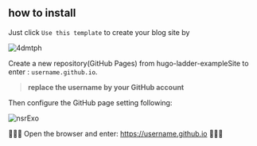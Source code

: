 ## how to install 

Just click `Use this template` to create your blog site by 

![4dmtph](https://cdn.jsdelivr.net/gh/guangzhengli/PicURL@master/uPic/4dmtph.png)

Create a new repository(GitHub Pages) from hugo-ladder-exampleSite to enter : `username.github.io`.

> **replace the username by your GitHub account**

Then configure the GitHub page setting following:

![nsrExo](https://cdn.jsdelivr.net/gh/guangzhengli/PicURL@master/uPic/nsrExo.png)

🎉🎉🎉 Open the browser and enter: https://username.github.io 🎉🎉🎉
